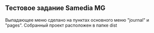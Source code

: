 ## Тестовое задание Samedia MG 
Выпадающее меню сделано на пунктах основного меню "journal" и "pages".
Собранный проект расположен в папке dist
